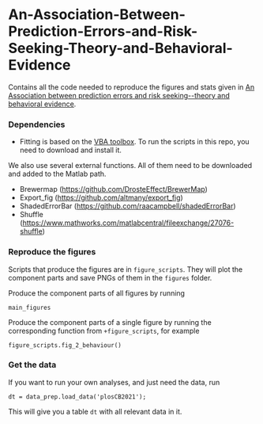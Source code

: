 # An-Association-Between-Prediction-Errors-and-Risk-Seeking-Theory-and-Behavioral-Evidence

Contains all the code needed to reproduce the figures and stats given in [An Association between prediction errors and risk seeking--theory and behavioral evidence](https://www.biorxiv.org/content/10.1101/2020.04.29.067751v2.full).

### Dependencies

* Fitting is based on the [VBA toolbox](https://mbb-team.github.io/VBA-toolbox/). To run the scripts in this repo, you need to download and install it.

We also use several external functions. All of them need to be downloaded and added to the Matlab path.

* Brewermap (https://github.com/DrosteEffect/BrewerMap)
* Export_fig (https://github.com/altmany/export_fig)
* ShadedErrorBar (https://github.com/raacampbell/shadedErrorBar)
* Shuffle (https://www.mathworks.com/matlabcentral/fileexchange/27076-shuffle)

### Reproduce the figures

Scripts that produce the figures are in `figure_scripts`. They will plot the component parts and save PNGs of them in the `figures` folder.

Produce the component parts of all figures by running 

```
main_figures
```

Produce the component parts of a single figure by running the corresponding function from `+figure_scripts`, for example

```
figure_scripts.fig_2_behaviour()
```

### Get the data

If you want to run your own analyses, and just need the data, run

```
dt = data_prep.load_data('plosCB2021');
```

This will give you a table `dt` with all relevant data in it.
